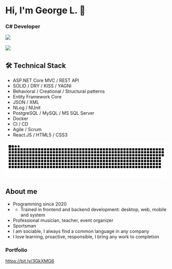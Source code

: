 # Hi, I'm George L. 👋
### C# Developer

<p>
       <a href="https://t.me/GeorgeLofenfeld">
              <img src="https://img.shields.io/badge/Telegram-2CA5E0?style=for-the-badge&logo=telegram&logoColor=white"/>
       </a>
</p>
<p>
       <a href='mailto:georgelofenfeld@gmail.com'>
              <img src="https://img.shields.io/badge/Gmail-D14836?style=for-the-badge&logo=gmail&logoColor=white"/>
       </a>
</p>

## 🛠 Technical Stack
* ASP.NET Core MVC / REST API
* SOLID / DRY / KISS / YAGNI
* Behavioral / Creational / Structural
patterns
* Entity Framework Core
* JSON / XML
* NLog / NUnit
* PostgreSQL / MySQL / MS SQL Server
* Docker
* CI / CD
* Agile / Scrum
* React.JS / HTML5 / CSS3

<p align="center">
 <img width="600" src="github-snake.svg" alt="snake"/>
</p>

## About me
* Programming since 2020
* * Trained in frontend and backend development:
desktop, web, mobile and system
* Professional musician, teacher,
event organizer
* Sportsman
* I am sociable, I always find a common language in
any company
* I love learning, proactive, responsible,
I bring any work to completion

### Portfolio
https://bit.ly/3GkXMG6
